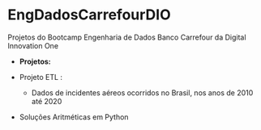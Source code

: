 # EngDadosCarrefourDIO
Projetos do Bootcamp Engenharia de Dados Banco Carrefour da Digital Innovation One

 - **Projetos:**

 - Projeto ETL	: 
	 - Dados de incidentes aéreos ocorridos no Brasil, nos anos de 2010 até 2020
 - Soluções Aritméticas em Python
